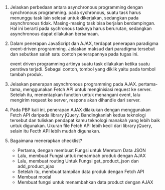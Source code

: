 1. Jelaskan perbedaan antara asynchronous programming dengan synchronous programming.
   pada sychronous, suatu task harus menunggu task lain selesai untuk dikerjakan, sedangkan pada asynchronous tidak. Masing-masing task bisa berjalan berdampingan. Hal ini berarti pada sychronous tasknya harus berurutan, sedangkan asynchronous dapat dilakukan bersamaan.

2. Dalam penerapan JavaScript dan AJAX, terdapat penerapan paradigma event-driven programming. Jelaskan maksud dari paradigma tersebut dan sebutkan salah satu contoh penerapannya pada tugas ini.

   event driven programming artinya suatu task dilakukan ketika suatu perstiwa terjadi. Sebagai contoh, tombol yang diklik yaitu pada tombol tambah produk.
3. Jelaskan penerapan asynchronous programming pada AJAX.
   pertama-tama, menggunakan Fetch API untuk menginisiasi request ke server. Setelah itu, menentapkan function untuk menangani event, lalu mengirim request ke server, respons akan dihandle dari server.
4. Pada PBP kali ini, penerapan AJAX dilakukan dengan menggunakan Fetch API daripada library jQuery. Bandingkanlah kedua teknologi tersebut dan tuliskan pendapat kamu teknologi manakah yang lebih baik untuk digunakan. Ukuran file Fetch API lebih kecil dari library jQuery, selain itu Fecth API lebih mudah digunakan.
5. Bagaimana menerapkan checklist?
   - Pertama, dengan membuat Fungsi untuk Mereturn Data JSON
   - Lalu, membuat Fungsi untuk menambah produk dengan AJAX
   - Lalu, membuat routing Untuk Fungsi get_product_json dan add_product_ajax
   - Setelah itu, membuat tampilan data produk dengan Fetch API
   - Membuat modal
   - Membuat fungsi untuk menambahkan data product dengan AJAX
